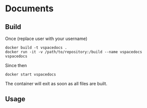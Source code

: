 # Documents

## Build

Once (replace user with your username)
```
docker build -t vspacedocs .
docker run -it -v /path/to/repository:/build --name vspacedocs vspacedocs
```

Since then
```
docker start vspacedocs
```

The container will exit as soon as all files are built.

## Usage
